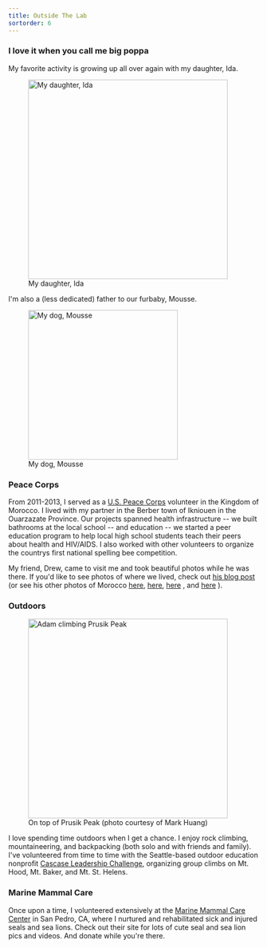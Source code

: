 ```yaml
---
title: Outside The Lab
sortorder: 6
---
```


### I love it when you call me big poppa

My favorite activity is growing up all over again with my daughter, Ida.

<figure>
  <img src="{filename}/images/ida.jpg" alt="My daughter, Ida" width="400px"/>
  <figcaption>My daughter, Ida</figcaption>
</figure>

I'm also a (less dedicated) father to our furbaby, Mousse.

<figure>
  <img src="{filename}/images/mousse.jpg" alt="My dog, Mousse" width="300px"/>
  <figcaption>My dog, Mousse</figcaption>
</figure>

### Peace Corps

From 2011-2013, I served as a [U.S. Peace
Corps](https://www.peacecorps.gov/) volunteer in the Kingdom of
Morocco. I lived with my partner in the Berber town of Ikniouen in the
Ouarzazate Province. Our projects spanned health infrastructure -- we
built bathrooms at the local school -- and education -- we started a
peer education program to help local high school students teach their
peers about health and HIV/AIDS. I also worked with other volunteers to
organize the countrys first national spelling bee competition.

My friend, Drew, came to visit me and took beautiful photos
while he was there. If you'd like to see photos of where we
lived, check out
[his blog post](https://drewrtw.blogspot.com/2013/05/ikniouen-and-around-morocco.html)
(or see his other photos of Morocco
[here](https://drewrtw.blogspot.com/2013/01/marrakech-morocco-part-i.html),
[here](https://drewrtw.blogspot.com/2013/01/marrakech-morocco-part-ii.html),
[here](https://drewrtw.blogspot.com/2013/02/the-high-atlas-morocco.html)
, and
[here](https://drewrtw.blogspot.com/2013/04/the-edge-of-sahara-morocco.html)
).

### Outdoors

<figure>
  <img src="{filename}/images/prusik.jpg" alt="Adam climbing Prusik Peak" width="400px"/>
  <figcaption>On top of Prusik Peak (photo courtesy of Mark Huang)</figcaption>
</figure>

I love spending time outdoors when I get a chance. I enjoy rock
climbing, mountaineering, and backpacking (both solo and with
friends and family). I've volunteered from time to time with the
Seattle-based outdoor education nonprofit [Cascase Leadership
Challenge](http://cascadechallenge.org/), organizing group climbs
on Mt. Hood, Mt. Baker, and Mt. St. Helens.

### Marine Mammal Care

Once upon a time, I volunteered extensively at the [Marine Mammal Care
Center](https://marinemammalcarecenterlosangeles.com/) in San Pedro, CA,
where I nurtured and rehabilitated sick and injured seals and sea lions.
Check out their site for lots of cute seal and sea lion pics and videos.
And donate while you're there.
